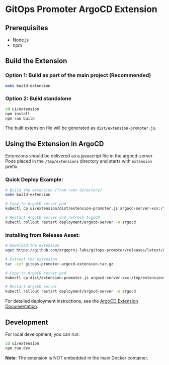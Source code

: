 # GitOps Promoter ArgoCD Extension

## Prerequisites
- Node.js
- npm

## Build the Extension

### Option 1: Build as part of the main project (Recommended)
```bash
make build-extension
```

### Option 2: Build standalone
```bash
cd ui/extension
npm install
npm run build
```

The built extension file will be generated as `dist/extension-promoter.js`.

## Using the Extension in ArgoCD

Extensions should be delivered as a javascript file in the argocd-server Pods placed in the `/tmp/extensions` directory and starts with `extension` prefix.

### Quick Deploy Example:

```bash
# Build the extension (from root directory)
make build-extension

# Copy to ArgoCD server pod
kubectl cp ui/extension/dist/extension-promoter.js argocd-server-xxx:/tmp/extensions/extension-gitops-promoter.js -n argocd

# Restart ArgoCD server and refresh ArgoCD
kubectl rollout restart deployment/argocd-server -n argocd
```

### Installing from Release Asset:
```bash
# Download the extension
wget https://github.com/argoproj-labs/gitops-promoter/releases/latest/download/gitops-promoter-argocd-extension.tar.gz

# Extract the extension
tar -xzf gitops-promoter-argocd-extension.tar.gz

# Copy to ArgoCD server pod
kubectl cp dist/extension-promoter.js argocd-server-xxx:/tmp/extensions/extension-gitops-promoter.js -n argocd

# Restart ArgoCD server
kubectl rollout restart deployment/argocd-server -n argocd
```

For detailed deployment instructions, see the [ArgoCD Extension Documentation](https://argo-cd.readthedocs.io/en/stable/developer-guide/extensions/ui-extensions/).

## Development
For local development, you can run:
```bash
cd ui/extension
npm run dev
```

**Note**: The extension is NOT embedded in the main Docker container.

